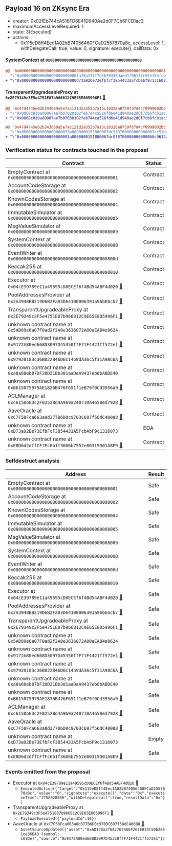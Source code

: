## Payload 16 on ZKsync Era

- creator: 0x02fEb744cA516FD6E41D940Ae2d0F7Cb6FCB1ac3
- maximumAccessLevelRequired: 1
- state: 3(Executed)
- actions:
  - [0x115eD8ff4Eec1A02bB74056460FCaD2557870a8c](https://era.zksync.network//tx/0x115eD8ff4Eec1A02bB74056460FCaD2557870a8c), accessLevel: 1, withDelegateCall: true, value: 0, signature: execute(), callData: 0x

#### SystemContext at `0x000000000000000000000000000000000000800B`

```diff
@@ `0x0000000000000000000000000000000000000000000000000000000000000001` raw  @@
- "\"0x000000000000000000000000fa78a211f7df670338daed1f96177c9fe154fcb1\""
+ "\"0x000000000000000000000000d73a92be73efbfcf3854433a5fcbabf9c1316073\""

```
#### TransparentUpgradeableProxy at `0x2E79349c3F5e4751E87b966812C9E65E805996F1` [:ghost:](https://github.com/bgd-labs/aave-address-book  "GovernanceV3ZkSync.PAYLOADS_CONTROLLER")

```diff
@@ `0x47d4745e02b343689a5e7ac121d2a352b7a15c10328a8759fd7d4cf0999002bb` raw  @@
- "\"0x0068c810ad0067ae7b07020102feb744ca516fd6e41d940ae2d0f7cb6fcb1ac3\""
+ "\"0x0068c810ad0067ae7b07030102feb744ca516fd6e41d940ae2d0f7cb6fcb1ac3\""

@@ `0x47d4745e02b343689a5e7ac121d2a352b7a15c10328a8759fd7d4cf0999002bc` raw  @@
- "\"0x000000000000000000093a8000000151800067dc9f8700000000000067cc51da\""
+ "\"0x000000000000000000093a8000000151800067dc9f8700000000000068c9632a\""

```
### Verification status for contracts touched in the proposal

| Contract | Status |
|---------|------------|
| EmptyContract at `0x0000000000000000000000000000000000008001` | Contract |
| AccountCodeStorage at `0x0000000000000000000000000000000000008002` | Contract |
| KnownCodesStorage at `0x0000000000000000000000000000000000008004` | Contract |
| ImmutableSimulator at `0x0000000000000000000000000000000000008005` | Contract |
| MsgValueSimulator at `0x0000000000000000000000000000000000008009` | Contract |
| SystemContext at `0x000000000000000000000000000000000000800B` | Contract |
| EventWriter at `0x000000000000000000000000000000000000800d` | Contract |
| Keccak256 at `0x0000000000000000000000000000000000008010` | Contract |
| Executor at `0x04cE39789e11a49595cD0ECEf6f4Bd54ABF4d020` [:ghost:](https://github.com/bgd-labs/aave-address-book  "AaveV3ZkSync.ACL_ADMIN") | Contract |
| PoolAddressesProvider at `0x2A3948BB219D6B2Fa83D64100006391a96bE6cb7` [:ghost:](https://github.com/bgd-labs/aave-address-book  "AaveV3ZkSync.POOL_ADDRESSES_PROVIDER") | Contract |
| TransparentUpgradeableProxy at `0x2E79349c3F5e4751E87b966812C9E65E805996F1` [:ghost:](https://github.com/bgd-labs/aave-address-book  "GovernanceV3ZkSync.PAYLOADS_CONTROLLER") | Contract |
| unknown contract name at `0x5AD89e6a07F0ad2f2A0e3636072A00aEAB4e8624` | Contract |
| unknown contract name at `0x9172A80ed668D3097D45350ffF71F4421ff572e1` [:ghost:](https://github.com/bgd-labs/aave-address-book  "AaveV3ZkSync.ASSETS.sUSDe.ORACLE") | Contract |
| unknown contract name at `0x97920183c36B022B46D6C14b9dA36c5f31A98C6A` [:ghost:](https://github.com/bgd-labs/aave-address-book  "ChainlinkZkSync.sUSDe_USDe_Exchange_Rate") | Contract |
| unknown contract name at `0xa8a68eb87DF28D21Bb301aaDeA9437eb8bABDE40` | Contract |
| unknown contract name at `0xB615075979AE1836B476F651f1eB79f0Cd3956a9` [:ghost:](https://github.com/bgd-labs/aave-address-book  "ChainlinkZkSync.USDT_USD") | Contract |
| ACLManager at `0xc6150b63c2F02528d4A969a248710A4658ed7928` [:ghost:](https://github.com/bgd-labs/aave-address-book  "AaveV3ZkSync.ACL_MANAGER") | Contract |
| AaveOracle at `0xC7F58Fca663a8d377B6D0c9703C697f56dC40088` [:ghost:](https://github.com/bgd-labs/aave-address-book  "AaveV3ZkSync.ORACLE") | Contract |
| unknown contract name at `0xD73a92Be73EfbFcF3854433A5FcbAbF9c1316073` | EOA |
| unknown contract name at `0xE8D6d2dffCFfFc6b1f3606b7552e80319D01A8E9` [:ghost:](https://github.com/bgd-labs/aave-address-book  "AaveV3ZkSync.ASSETS.USDT.ORACLE") | Contract |

### Selfdestruct analysis

| Address | Result |
|---------|------------|
| EmptyContract at `0x0000000000000000000000000000000000008001` | Safe |
| AccountCodeStorage at `0x0000000000000000000000000000000000008002` | Safe |
| KnownCodesStorage at `0x0000000000000000000000000000000000008004` | Safe |
| ImmutableSimulator at `0x0000000000000000000000000000000000008005` | Safe |
| MsgValueSimulator at `0x0000000000000000000000000000000000008009` | Safe |
| SystemContext at `0x000000000000000000000000000000000000800B` | Safe |
| EventWriter at `0x000000000000000000000000000000000000800d` | Safe |
| Keccak256 at `0x0000000000000000000000000000000000008010` | Safe |
| Executor at `0x04cE39789e11a49595cD0ECEf6f4Bd54ABF4d020` [:ghost:](https://github.com/bgd-labs/aave-address-book  "AaveV3ZkSync.ACL_ADMIN") | Safe |
| PoolAddressesProvider at `0x2A3948BB219D6B2Fa83D64100006391a96bE6cb7` [:ghost:](https://github.com/bgd-labs/aave-address-book  "AaveV3ZkSync.POOL_ADDRESSES_PROVIDER") | Safe |
| TransparentUpgradeableProxy at `0x2E79349c3F5e4751E87b966812C9E65E805996F1` [:ghost:](https://github.com/bgd-labs/aave-address-book  "GovernanceV3ZkSync.PAYLOADS_CONTROLLER") | Safe |
| unknown contract name at `0x5AD89e6a07F0ad2f2A0e3636072A00aEAB4e8624` | Safe |
| unknown contract name at `0x9172A80ed668D3097D45350ffF71F4421ff572e1` [:ghost:](https://github.com/bgd-labs/aave-address-book  "AaveV3ZkSync.ASSETS.sUSDe.ORACLE") | Safe |
| unknown contract name at `0x97920183c36B022B46D6C14b9dA36c5f31A98C6A` [:ghost:](https://github.com/bgd-labs/aave-address-book  "ChainlinkZkSync.sUSDe_USDe_Exchange_Rate") | Safe |
| unknown contract name at `0xa8a68eb87DF28D21Bb301aaDeA9437eb8bABDE40` | Safe |
| unknown contract name at `0xB615075979AE1836B476F651f1eB79f0Cd3956a9` [:ghost:](https://github.com/bgd-labs/aave-address-book  "ChainlinkZkSync.USDT_USD") | Safe |
| ACLManager at `0xc6150b63c2F02528d4A969a248710A4658ed7928` [:ghost:](https://github.com/bgd-labs/aave-address-book  "AaveV3ZkSync.ACL_MANAGER") | Safe |
| AaveOracle at `0xC7F58Fca663a8d377B6D0c9703C697f56dC40088` [:ghost:](https://github.com/bgd-labs/aave-address-book  "AaveV3ZkSync.ORACLE") | Safe |
| unknown contract name at `0xD73a92Be73EfbFcF3854433A5FcbAbF9c1316073` | Empty |
| unknown contract name at `0xE8D6d2dffCFfFc6b1f3606b7552e80319D01A8E9` [:ghost:](https://github.com/bgd-labs/aave-address-book  "AaveV3ZkSync.ASSETS.USDT.ORACLE") | Safe |

### Events emitted from the proposal

- Executor at `0x04cE39789e11a49595cD0ECEf6f4Bd54ABF4d020` [:ghost:](https://github.com/bgd-labs/aave-address-book  "AaveV3ZkSync.ACL_ADMIN")
  - `ExecutedAction({"target":"0x115eD8ff4Eec1A02bB74056460FCaD2557870a8c","value":"0","signature":"execute()","data":"0x","executionTime":"1758028586","withDelegatecall":true,"resultData":"0x"})`
- TransparentUpgradeableProxy at `0x2E79349c3F5e4751E87b966812C9E65E805996F1` [:ghost:](https://github.com/bgd-labs/aave-address-book  "GovernanceV3ZkSync.PAYLOADS_CONTROLLER")
  - `PayloadExecuted({"payloadId":16})`
- AaveOracle at `0xC7F58Fca663a8d377B6D0c9703C697f56dC40088` [:ghost:](https://github.com/bgd-labs/aave-address-book  "AaveV3ZkSync.ORACLE")
  - `AssetSourceUpdated({"asset":"0xAD17Da2f6Ac76746EF261E835C50b2651ce36DA8 (symbol: sUSDe)","source":"0x9172A80ed668D3097D45350ffF71F4421ff572e1"})`
